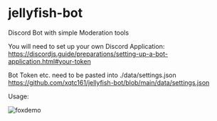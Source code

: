 # jellyfish-bot
 Discord Bot with simple Moderation tools
 
 You will need to set up your own Discord Application: https://discordjs.guide/preparations/setting-up-a-bot-application.html#your-token
 
 Bot Token etc. need to be pasted into ./data/settings.json https://github.com/xqtc161/jellyfish-bot/blob/main/data/settings.json

 Usage:

 ![foxdemo](https://i.imgur.com/X8EKeDO.png)
  
